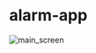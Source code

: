 # alarm-app
![main_screen](https://user-images.githubusercontent.com/71586417/178147848-5a262ce1-507f-4211-be56-af303625a9a8.png)
